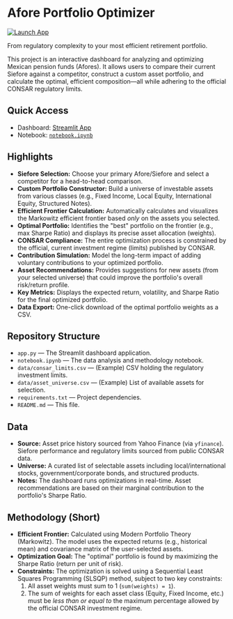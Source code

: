 # Afore Portfolio Optimizer

[![Launch App](https://static.streamlit.io/badges/streamlit_badge_black_white.svg)](https://afore-portfolio-optimizer.streamlit.app/)

From regulatory complexity to your most efficient retirement portfolio.

This project is an interactive dashboard for analyzing and optimizing Mexican pension funds (Afores). It allows users to compare their current Siefore against a competitor, construct a custom asset portfolio, and calculate the optimal, efficient composition—all while adhering to the official CONSAR regulatory limits.

## Quick Access

- Dashboard: [Streamlit App](https://company-valuation.streamlit.app)  
- Notebook: [`notebook.ipynb`](notebook.ipynb)

## Highlights

* **Siefore Selection:** Choose your primary Afore/Siefore and select a competitor for a head-to-head comparison.
* **Custom Portfolio Constructor:** Build a universe of investable assets from various classes (e.g., Fixed Income, Local Equity, International Equity, Structured Notes).
* **Efficient Frontier Calculation:** Automatically calculates and visualizes the Markowitz efficient frontier based *only* on the assets you selected.
* **Optimal Portfolio:** Identifies the "best" portfolio on the frontier (e.g., max Sharpe Ratio) and displays its precise asset allocation (weights).
* **CONSAR Compliance:** The entire optimization process is constrained by the official, current investment regime (limits) published by CONSAR.
* **Contribution Simulation:** Model the long-term impact of adding voluntary contributions to your optimized portfolio.
* **Asset Recommendations:** Provides suggestions for new assets (from your selected universe) that could improve the portfolio's overall risk/return profile.
* **Key Metrics:** Displays the expected return, volatility, and Sharpe Ratio for the final optimized portfolio.
* **Data Export:** One-click download of the optimal portfolio weights as a CSV.

## Repository Structure

* `app.py` — The Streamlit dashboard application.
* `notebook.ipynb` — The data analysis and methodology notebook.
* `data/consar_limits.csv` — (Example) CSV holding the regulatory investment limits.
* `data/asset_universe.csv` — (Example) List of available assets for selection.
* `requirements.txt` — Project dependencies.
* `README.md` — This file.

## Data

* **Source:** Asset price history sourced from Yahoo Finance (via `yfinance`). Siefore performance and regulatory limits sourced from public CONSAR data.
* **Universe:** A curated list of selectable assets including local/international stocks, government/corporate bonds, and structured products.
* **Notes:** The dashboard runs optimizations in real-time. Asset recommendations are based on their marginal contribution to the portfolio's Sharpe Ratio.

## Methodology (Short)

* **Efficient Frontier:** Calculated using Modern Portfolio Theory (Markowitz). The model uses the expected returns (e.g., historical mean) and covariance matrix of the user-selected assets.
* **Optimization Goal:** The "optimal" portfolio is found by maximizing the Sharpe Ratio (return per unit of risk).
* **Constraints:** The optimization is solved using a Sequential Least Squares Programming (SLSQP) method, subject to two key constraints:
    1.  All asset weights must sum to 1 (`sum(weights) = 1`).
    2.  The sum of weights for each asset class (Equity, Fixed Income, etc.) must be *less than or equal to* the maximum percentage allowed by the official CONSAR investment regime.
